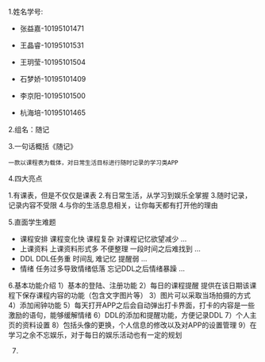 1.姓名学号:

- 张益嘉-10195101471
- 王晶睿-10195101531

- 王玥莹-10195101504
- 石梦娇-10195101409
- 李京阳-10195101500
- 杭海培-10195101465

2.组名：随记

3.一句话概括《随记》

 	一款以课程表为载体，对日常生活目标进行随时记录的学习类APP

4.四大亮点

  1.有课表，但是不仅仅是课表
  2.有日常生活，从学习到娱乐全掌握
  3.随时记录，记录内容不受限
  4.与你的生活息息相关，让你每天都有打开他的理由

5.直面学生难题

- 课程安排
课程变化快
课程复杂
对课程记忆欲望减少
…
- 上课资料
上课资料形式多
不便整理
一段时间之后难找到
…
- DDL
DDL任务重
时间乱
难记忆
提醒弱
…
- 情绪
任务过多导致情绪低落
忘记DDL之后情绪暴躁
…

6.基本功能介绍
1）基本的登陆、注册功能
2）每日的课程提醒
   提供在该日期该课程下保存课程内容的功能（包含文字图片等）
3）图片可以采取当场拍摄的方式
4）添加闹钟功能
5）每天打开APP之后会自动弹出打卡界面，打卡的内容是一些激励的语句，能够缓解情绪
6）DDL的添加和提醒功能，方便记录DDL
7）个人主页的资料设置
8）包括头像的更换，个人信息的修改以及对APP的设置管理
9）在学习之余不忘娱乐，对于每日的娱乐活动也有一定的规划

7.
